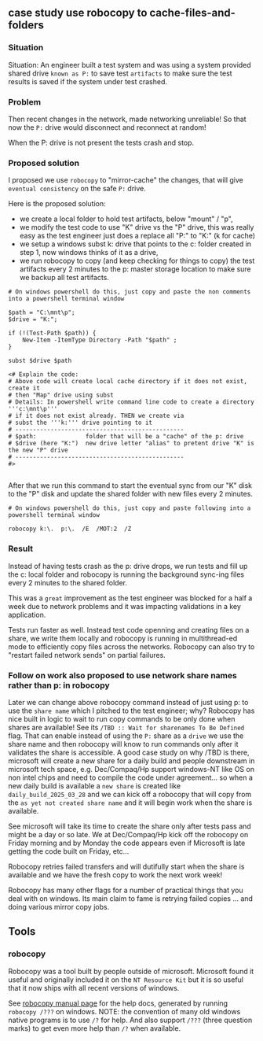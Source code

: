 ## case study use robocopy to cache-files-and-folders

### Situation

Situation: An engineer built a test system and was using a system provided
shared drive `known as P:` to save test `artifacts` to make sure the test
results is saved if the system under test crashed.

### Problem

Then recent changes in the network, made networking unreliable!  So that
now the `P:` drive would disconnect and reconnect at random!

When the P: drive is not present the tests crash and stop.

### Proposed solution

I proposed we use `robocopy` to "mirror-cache" the changes, that will
give `eventual consistency` on the safe `P:` drive.

Here is the proposed solution:
- we create a local folder to hold test artifacts, below "mount" / "p",
- we modify the test code to use "K" drive vs the "P" drive, this was really easy as the test engineer just does a replace all "P:" to "K:" (k for cache)
- we setup a windows subst k: drive that points to the c: folder created in step 1, now windows thinks of it as a drive,
- we run robocopy to copy (and keep checking for things to copy) the test artifacts every 2 minutes to the p: master storage location to make sure we backup all test artifacts.


```
# On windows powershell do this, just copy and paste the non comments into a powershell terminal window

$path = "C:\mnt\p";
$drive = "K:";

if (!(Test-Path $path)) {
    New-Item -ItemType Directory -Path "$path" ;
}

subst $drive $path

<# Explain the code:
# Above code will create local cache directory if it does not exist, create it
# then "Map" drive using subst
# Details: In powershell write command line code to create a directory '''c:\mnt\p'''
# if it does not exist already. THEN we create via 
# subst the '''k:''' drive pointing to it
# ------------------------------------------------
# $path:              folder that will be a "cache" of the p: drive
# $drive (here "K:")  new drive letter "alias" to pretent drive "K" is the new "P" drive
# ------------------------------------------------
#>


```

After that we run this command to start the eventual sync from our "K" disk to the "P" disk
and update the shared folder with new files every 2 minutes.

```
# On windows powershell do this, just copy and paste following into a powershell terminal window

robocopy k:\.  p:\.  /E  /MOT:2  /Z

```



### Result
Instead of having tests crash as the p: drive drops, we run tests and fill up the c: local folder
and robocopy is running the background sync-ing files every 2 minutes to the shared folder.

This was a `great` improvement as the test engineer was blocked for a half a week due to network
problems and it was impacting validations in a key application.

Tests run faster as well.  Instead test code openning and creating files on a share, we write them
locally and robocopy is running in multithread-ed mode to efficiently copy files across the networks.
Robocopy can also try to "restart failed network sends" on partial failures.

### Follow on work also proposed to use network share names rather than p: in robocopy

Later we can change above robocopy command instead of just using p: to use the `share name` which I pitched
to the test engineer; why? Robocopy has nice built in logic to wait to run copy commands to be 
only done when shares are available!
See its `/TBD :: Wait for sharenames To Be Defined` flag.  That can enable instead of using the `P:`
share as a `drive` we use the share name and then robocopy will know to run commands only after
it validates the share is accessible.
A good case study on why /TBD is there, microsoft will create a new share for a daily build
and people downstream in microsoft tech space, e.g. Dec/Compaq/Hp support windows-NT like OS on
non intel chips and need to compile the code under agreement... so when a new daily build is available
a `new share` is created like `daily_build_2025_03_28` and we can kick off a robocopy that will
copy from the `as yet not created share name` and it will begin work when the share is available.

See microsoft will take its time to create the share only after tests pass and might be a day or so
late.
We at Dec/Compaq/Hp kick off the robocopy on Friday morning and by Monday the code appears even
if Microsoft is late getting the code built on Friday, etc... 

Robocopy retries failed transfers and will dutifully start when the share is available and we have
the fresh copy to work the next work week!

Robocopy has many other flags for a number of practical things that you deal with on windows.
Its main claim to fame is retrying failed copies ...  and doing various mirror copy jobs.


## Tools
### robocopy

Robocopy was a tool built by people outside of microsoft.  Microsoft found
it useful and originally included it on the `NT Resource Kit` but it is
so useful that it now ships with all recent versions of windows.

See [robocopy manual page](./robocopy_man_page.txt) for the help docs, generated by running
`robocopy /???` on windows.  NOTE: the convention of many old windows
native programs is to use `/?` for help.  And also support `/???` (three
question marks) to get even more help than `/?` when available.

